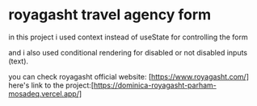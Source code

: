 # royagasht travel agency form

in this project i used context instead of useState for controlling the form

and i also used conditional rendering for disabled or not disabled inputs (text).

you can check royagasht official website: [https://www.royagasht.com/]
here's link to the project:[https://dominica-royagasht-parham-mosadeq.vercel.app/]


